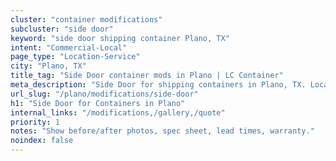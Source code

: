 ```yaml
---
cluster: "container modifications"
subcluster: "side door"
keyword: "side door shipping container Plano, TX"
intent: "Commercial-Local"
page_type: "Location-Service"
city: "Plano, TX"
title_tag: "Side Door container mods in Plano | LC Container"
meta_description: "Side Door for shipping containers in Plano, TX. Local fabrication & pro install. LC Container — Since 2003. Get a quote."
url_slug: "/plano/modifications/side-door"
h1: "Side Door for Containers in Plano"
internal_links: "/modifications,/gallery,/quote"
priority: 1
notes: "Show before/after photos, spec sheet, lead times, warranty."
noindex: false
---
```


<!-- TODO: Add unique city/inventory copy, images, and internal links here. -->
